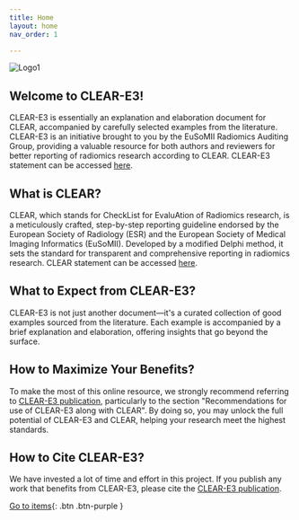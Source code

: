 ```yaml
---
title: Home
layout: home
nav_order: 1

---
```


![Logo1](/CLEAR-E3/assets/images/logo.png)

## Welcome to CLEAR-E3!

CLEAR-E3 is essentially an explanation and elaboration document for CLEAR, accompanied by carefully selected examples from the literature. CLEAR-E3 is an initiative brought to you by the EuSoMII Radiomics Auditing Group, providing a valuable resource for both authors and reviewers for better reporting of radiomics research according to CLEAR. CLEAR-E3 statement can be accessed [here]().

## What is CLEAR?
CLEAR, which stands for CheckList for EvaluAtion of Radiomics research, is a meticulously crafted, step-by-step reporting guideline endorsed by the European Society of Radiology (ESR) and the European Society of Medical Imaging Informatics (EuSoMII). Developed by a modified Delphi method, it sets the standard for transparent and comprehensive reporting in radiomics research. CLEAR statement can be accessed [here](https://insightsimaging.springeropen.com/articles/10.1186/s13244-023-01415-8).

## What to Expect from CLEAR-E3?
CLEAR-E3 is not just another document—it's a curated collection of good examples sourced from the literature. Each example is accompanied by a brief explanation and elaboration, offering insights that go beyond the surface. 

## How to Maximize Your Benefits?
To make the most of this online resource, we strongly recommend referring to [CLEAR-E3 publication](), particularly to the section "Recommendations for use of CLEAR-E3 along with CLEAR". By doing so, you may unlock the full potential of CLEAR-E3 and CLEAR, helping your research meet the highest standards.

## How to Cite CLEAR-E3?
We have invested a lot of time and effort in this project. If you publish any work that benefits from CLEAR-E3, please cite the [CLEAR-E3 publication](). 

[Go to items](https://radiomic.github.io/CLEAR-E3/docs/Title%20(Item%201)/Item1.html){: .btn .btn-purple }
